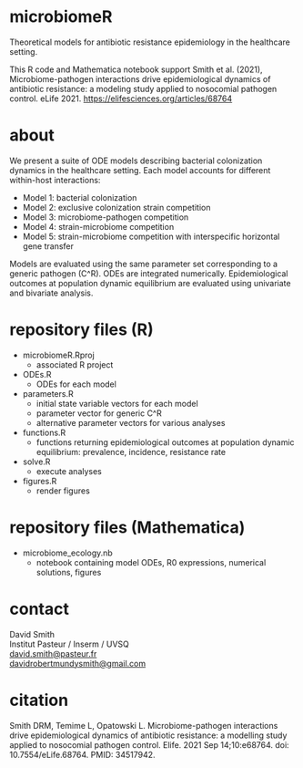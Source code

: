 # microbiomeR
Theoretical models for antibiotic resistance epidemiology in the healthcare setting. 

This R code and Mathematica notebook  support Smith et al. (2021), Microbiome-pathogen interactions drive epidemiological dynamics of antibiotic resistance: a modeling study applied to nosocomial pathogen control. eLife 2021. 
https://elifesciences.org/articles/68764
# about
We present a suite of ODE models describing bacterial colonization dynamics in the healthcare setting. Each model accounts for different within-host interactions:
* Model 1: bacterial colonization
* Model 2: exclusive colonization strain competition
* Model 3: microbiome-pathogen competition
* Model 4: strain-microbiome competition
* Model 5: strain-microbiome competition with interspecific horizontal gene transfer

Models are evaluated using the same parameter set corresponding to a generic pathogen (C^R). ODEs are integrated numerically. Epidemiological outcomes at population dynamic equilibrium are evaluated using univariate and bivariate analysis. 

# repository files (R)
* microbiomeR.Rproj
  * associated R project
* ODEs.R
  * ODEs for each model
* parameters.R
  * initial state variable vectors for each model
  * parameter vector for generic C^R
  * alternative parameter vectors for various analyses
* functions.R
  * functions returning epidemiological outcomes at population dynamic equilibrium: prevalence, incidence, resistance rate
* solve.R
  * execute analyses
* figures.R
  * render figures 

# repository files (Mathematica)
* microbiome_ecology.nb
  * notebook containing model ODEs, R0 expressions, numerical solutions,  figures

# contact
David Smith \
Institut Pasteur / Inserm / UVSQ \
david.smith@pasteur.fr \
davidrobertmundysmith@gmail.com

# citation
Smith DRM, Temime L, Opatowski L. Microbiome-pathogen interactions drive epidemiological dynamics of antibiotic resistance: a modelling study applied to nosocomial pathogen control. Elife. 2021 Sep 14;10:e68764. doi: 10.7554/eLife.68764. PMID: 34517942.
